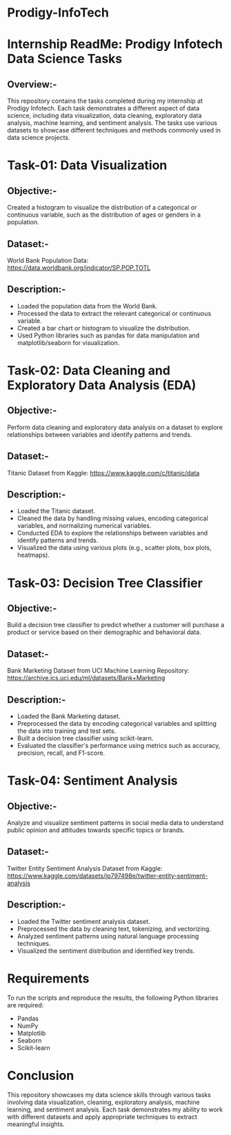 # Prodigy-InfoTech
# Internship ReadMe: Prodigy Infotech Data Science Tasks

## Overview:-
  This repository contains the tasks completed during my internship at Prodigy Infotech. Each task demonstrates a different aspect of data science, including data visualization, data cleaning, exploratory data analysis, machine learning, and sentiment analysis. The tasks use various datasets to showcase different techniques and methods commonly used in data science projects.

# Task-01: Data Visualization

## Objective:-
  Created a histogram to visualize the distribution of a categorical or continuous variable, such as the distribution of ages or genders in a population.
## Dataset:-
  World Bank Population Data: https://data.worldbank.org/indicator/SP.POP.TOTL
## Description:-
  * Loaded the population data from the World Bank.
  * Processed the data to extract the relevant categorical or continuous variable.
  * Created a bar chart or histogram to visualize the distribution.
  * Used Python libraries such as pandas for data manipulation and matplotlib/seaborn for visualization.
    
# Task-02: Data Cleaning and Exploratory Data Analysis (EDA)

## Objective:-
  Perform data cleaning and exploratory data analysis on a dataset to explore relationships between variables and identify patterns and trends.
## Dataset:-
  Titanic Dataset from Kaggle:  https://www.kaggle.com/c/titanic/data
## Description:-
  * Loaded the Titanic dataset.
  * Cleaned the data by handling missing values, encoding categorical variables, and normalizing numerical variables.
  * Conducted EDA to explore the relationships between variables and identify patterns and trends.
  * Visualized the data using various plots (e.g., scatter plots, box plots, heatmaps).

# Task-03: Decision Tree Classifier

## Objective:-
Build a decision tree classifier to predict whether a customer will purchase a product or service based on their demographic and behavioral data.
## Dataset:-
Bank Marketing Dataset from UCI Machine Learning Repository: https://archive.ics.uci.edu/ml/datasets/Bank+Marketing
## Description:-
  * Loaded the Bank Marketing dataset.
  * Preprocessed the data by encoding categorical variables and splitting the data into training and test sets.
  * Built a decision tree classifier using scikit-learn.
  * Evaluated the classifier's performance using metrics such as accuracy, precision, recall, and F1-score.

# Task-04: Sentiment Analysis
## Objective:-
Analyze and visualize sentiment patterns in social media data to understand public opinion and attitudes towards specific topics or brands.
## Dataset:-
Twitter Entity Sentiment Analysis Dataset from Kaggle: https://www.kaggle.com/datasets/jp797498e/twitter-entity-sentiment-analysis
## Description:-
  * Loaded the Twitter sentiment analysis dataset.
  * Preprocessed the data by cleaning text, tokenizing, and vectorizing.
  * Analyzed sentiment patterns using natural language processing techniques.
  * Visualized the sentiment distribution and identified key trends.

# Requirements
To run the scripts and reproduce the results, the following Python libraries are required:

  * Pandas
  * NumPy
  * Matplotlib
  * Seaborn
  * Scikit-learn

# Conclusion
This repository showcases my data science skills through various tasks involving data visualization, cleaning, exploratory analysis, machine learning, and sentiment analysis. Each task demonstrates my ability to work with different datasets and apply appropriate techniques to extract meaningful insights.
  
